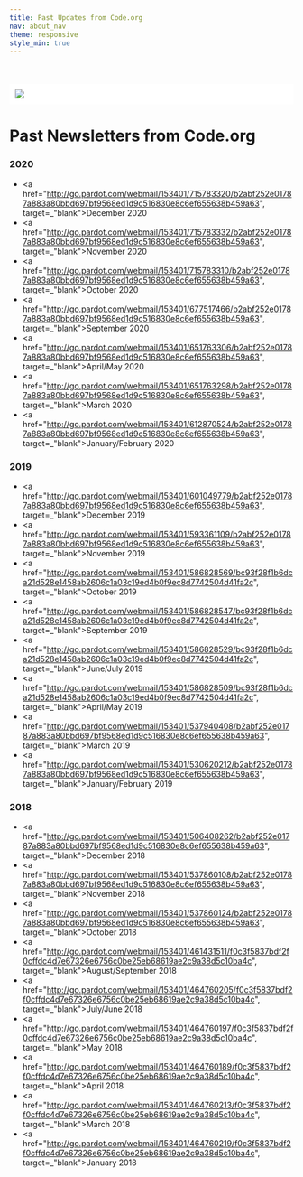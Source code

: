 ```yaml
---
title: Past Updates from Code.org
nav: about_nav
theme: responsive
style_min: true
---
```


<div style="background-color: #FFFFFF; padding: 10px; margin-top:50px;"><img src="/images/marketing/past-updates-4Q9A5313.jpg" style="max-width: 100%"/></div>

# <a name="previous"></a>Past Newsletters from Code.org

### 2020
- <a href="http://go.pardot.com/webmail/153401/715783320/b2abf252e01787a883a80bbd697bf9568ed1d9c516830e8c6ef655638b459a63", target=_"blank">December 2020</a>
- <a href="http://go.pardot.com/webmail/153401/715783332/b2abf252e01787a883a80bbd697bf9568ed1d9c516830e8c6ef655638b459a63", target=_"blank">November 2020</a>
- <a href="http://go.pardot.com/webmail/153401/715783310/b2abf252e01787a883a80bbd697bf9568ed1d9c516830e8c6ef655638b459a63", target=_"blank">October 2020</a>
- <a href="http://go.pardot.com/webmail/153401/677517466/b2abf252e01787a883a80bbd697bf9568ed1d9c516830e8c6ef655638b459a63", target=_"blank">September 2020</a>
- <a href="http://go.pardot.com/webmail/153401/651763306/b2abf252e01787a883a80bbd697bf9568ed1d9c516830e8c6ef655638b459a63", target=_"blank">April/May 2020</a>
- <a href="http://go.pardot.com/webmail/153401/651763298/b2abf252e01787a883a80bbd697bf9568ed1d9c516830e8c6ef655638b459a63", target=_"blank">March 2020</a>
- <a href="http://go.pardot.com/webmail/153401/612870524/b2abf252e01787a883a80bbd697bf9568ed1d9c516830e8c6ef655638b459a63", target=_"blank">January/February 2020</a>

### 2019
- <a href="http://go.pardot.com/webmail/153401/601049779/b2abf252e01787a883a80bbd697bf9568ed1d9c516830e8c6ef655638b459a63", target=_"blank">December 2019</a>
- <a href="http://go.pardot.com/webmail/153401/593361109/b2abf252e01787a883a80bbd697bf9568ed1d9c516830e8c6ef655638b459a63", target=_"blank">November 2019</a>
- <a href="http://go.pardot.com/webmail/153401/586828569/bc93f28f1b6dca21d528e1458ab2606c1a03c19ed4b0f9ec8d7742504d41fa2c", target=_"blank">October 2019</a>
- <a href="http://go.pardot.com/webmail/153401/586828547/bc93f28f1b6dca21d528e1458ab2606c1a03c19ed4b0f9ec8d7742504d41fa2c", target=_"blank">September 2019</a>
- <a href="http://go.pardot.com/webmail/153401/586828529/bc93f28f1b6dca21d528e1458ab2606c1a03c19ed4b0f9ec8d7742504d41fa2c", target=_"blank">June/July 2019</a>
- <a href="http://go.pardot.com/webmail/153401/586828509/bc93f28f1b6dca21d528e1458ab2606c1a03c19ed4b0f9ec8d7742504d41fa2c", target=_"blank">April/May 2019</a>
- <a href="http://go.pardot.com/webmail/153401/537940408/b2abf252e01787a883a80bbd697bf9568ed1d9c516830e8c6ef655638b459a63", target=_"blank">March 2019</a>
- <a href="http://go.pardot.com/webmail/153401/530620212/b2abf252e01787a883a80bbd697bf9568ed1d9c516830e8c6ef655638b459a63", target=_"blank">January/February 2019</a>

### 2018

- <a href="http://go.pardot.com/webmail/153401/506408262/b2abf252e01787a883a80bbd697bf9568ed1d9c516830e8c6ef655638b459a63", target=_"blank">December 2018</a>
- <a href="http://go.pardot.com/webmail/153401/537860108/b2abf252e01787a883a80bbd697bf9568ed1d9c516830e8c6ef655638b459a63", target=_"blank">November 2018</a>
- <a href="http://go.pardot.com/webmail/153401/537860124/b2abf252e01787a883a80bbd697bf9568ed1d9c516830e8c6ef655638b459a63", target=_"blank">October 2018</a>
- <a href="http://go.pardot.com/webmail/153401/461431511/f0c3f5837bdf2f0cffdc4d7e67326e6756c0be25eb68619ae2c9a38d5c10ba4c", target=_"blank">August/September 2018</a>
- <a href="http://go.pardot.com/webmail/153401/464760205/f0c3f5837bdf2f0cffdc4d7e67326e6756c0be25eb68619ae2c9a38d5c10ba4c", target=_"blank">July/June 2018</a>
- <a href="http://go.pardot.com/webmail/153401/464760197/f0c3f5837bdf2f0cffdc4d7e67326e6756c0be25eb68619ae2c9a38d5c10ba4c", target=_"blank">May 2018</a>
- <a href="http://go.pardot.com/webmail/153401/464760189/f0c3f5837bdf2f0cffdc4d7e67326e6756c0be25eb68619ae2c9a38d5c10ba4c", target=_"blank">April 2018</a>
- <a href="http://go.pardot.com/webmail/153401/464760213/f0c3f5837bdf2f0cffdc4d7e67326e6756c0be25eb68619ae2c9a38d5c10ba4c", target=_"blank">March 2018</a>
- <a href="http://go.pardot.com/webmail/153401/464760219/f0c3f5837bdf2f0cffdc4d7e67326e6756c0be25eb68619ae2c9a38d5c10ba4c", target=_"blank">January 2018</a>